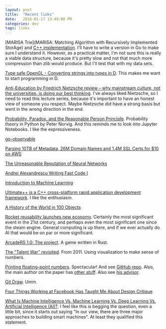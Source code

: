 ```yaml
---
layout: post
title:  "Recent links"
date:   2016-01-17 13:49:00 PM
categories: dev
tags: links
---
```


[MARISA Trie](MARISA: Matching Algorithm with Recursively Implemented StorAge) and [C++ implementation](https://code.google.com/p/marisa-trie/). I'll have to write a version in Go to make sure I understand it. However, as a practical matter, I'm not sure this is really a viable data structure, because it's pretty slow and not that much more compression than zlib would produce. But I'll test that with my data sets.

[Type safe OpenGL - Converting strings into types in D](https://maikklein.github.io/2015/11/14/Converting-strings-to-types/). This makes me want to start programming in D.

[Anti-Education by Friedrich Nietzsche review – why mainstream culture, not the universities, is doing our best thinking](http://www.theguardian.com/books/2016/jan/08/anti-education-on-the-future-of-our-educational-institutions-friedrich-nietzsche-review). I've always liked Nietzsche, so I need to read this lecture series, because it's important to have an honest view of someone you respect. Maybe Nietzsche did have a strong basis but went in the wrong direction in the end.

[Probability, Paradox, and the Reasonable Person Principle](http://nbviewer.jupyter.org/url/norvig.com/ipython/Probability.ipynb). Probability theory in Python by Peter Norvig. And this reminds me to look into Jupyter Notebooks. I like the expressiveness.

[go-observable](https://github.com/GianlucaGuarini/go-observable)

[Parsing 10TB of Metadata, 26M Domain Names and 1.4M SSL Certs for $10 on AWS](http://blog.waleson.com/2016/01/parsing-10tb-of-metadata-26m-domains.html)

[The Unreasonable Reputation of Neural Networks](http://thinkingmachines.mit.edu/blog/unreasonable-reputation-neural-networks)

[Andrei Alexandrescu Writing Fast Code I](https://www.youtube.com/watch?v=ph7FP0LnmcA)

[Introduction to Machine Learning](https://docs.google.com/presentation/d/1O6ozzZHHxGzU-McpvEG09hl7K6oQDd2Taw0FOlnxJc8/preview?slide=id.p)

[Ultimate++ is a C++ cross-platform rapid application development framework](http://www.ultimatepp.org/index.html). I like the enthusiasm.

[A History of the World in 100 Objects](https://en.wikipedia.org/wiki/A_History_of_the_World_in_100_Objects)

[Rocket reusability launches new economy](http://www.theglobeandmail.com/report-on-business/rob-commentary/rocket-reusability-launches-new-economy/article28226300/). Certainly the most significant event in the 21st century, and perhaps even the most significant one since the steam engine. General computing is up there, and if we ever actually do AI that would be on par or more significant.

[ArcadeRS 1.0: The project](http://jadpole.github.io/arcaders/arcaders-1-0/). A game written in Rust.

[The "Talent War" revisited](http://www.mindtangle.net/2011/07/22/the-talent-war-revisted/). From 2011. Using visualization to make sense of numbers.

[Printing floating-point numbers](http://cseweb.ucsd.edu/~lerner/papers/fp-printing-popl16.pdf). Spectacular! And see [GitHub repo](https://github.com/marcandrysco/Errol). Also, the main author on the paper has [other stuff](https://github.com/marcandrysco). Also see [his advisor](http://cseweb.ucsd.edu/~lerner/).

[Git Draw](https://github.com/ben174/git-draw). Umm.

[Four Things Working at Facebook Has Taught Me About Design Critique](https://medium.com/facebook-design/critique-is-an-important-part-of-any-design-process-whether-you-work-as-part-of-a-team-or-solo-ef3dcb299ce3#.ir759nlye)

[What Is Machine Intelligence Vs. Machine Learning Vs. Deep Learning Vs. Artificial Intelligence (AI)?](http://numenta.com/blog/machine-intelligence-machine-learning-deep-learning-artificial-intelligence.html). I feel like this is begging the question, even a little bit, since it starts out saying "In our view, there are three major approaches to building smart machines". At least they qualified this statement.
